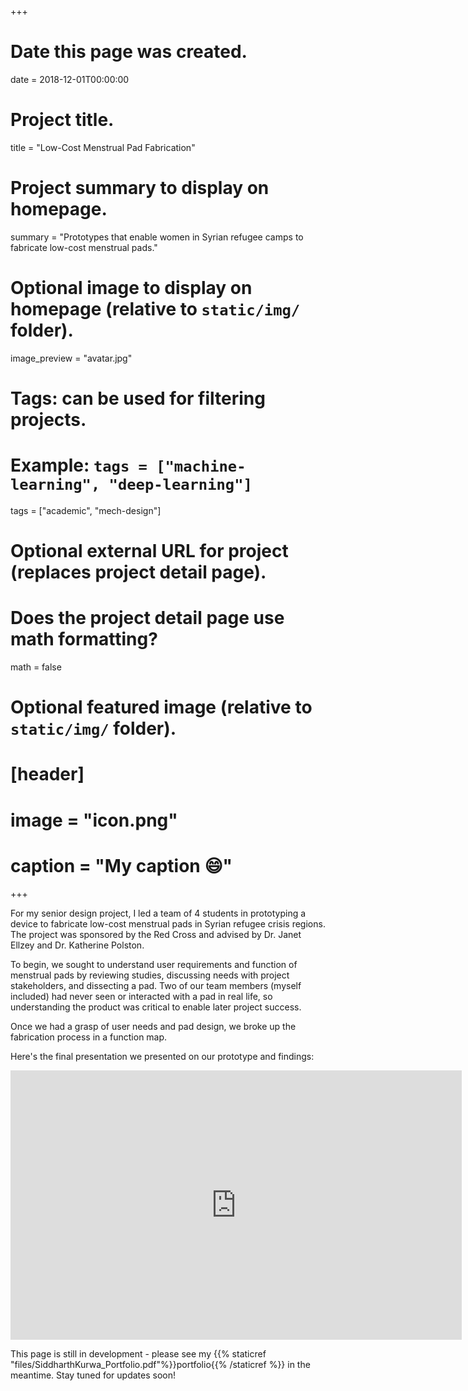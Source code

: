 +++
# Date this page was created.
date = 2018-12-01T00:00:00

# Project title.
title = "Low-Cost Menstrual Pad Fabrication"

# Project summary to display on homepage.
summary = "Prototypes that enable women in Syrian refugee camps to fabricate low-cost menstrual pads."

# Optional image to display on homepage (relative to `static/img/` folder).
image_preview = "avatar.jpg"

# Tags: can be used for filtering projects.
# Example: `tags = ["machine-learning", "deep-learning"]`
tags = ["academic", "mech-design"]

# Optional external URL for project (replaces project detail page).

# Does the project detail page use math formatting?
math = false

# Optional featured image (relative to `static/img/` folder).
# [header]
# image = "icon.png"
# caption = "My caption :smile:"

+++

For my senior design project, I led a team of 4 students in prototyping a device to fabricate low-cost menstrual pads in Syrian refugee crisis regions. The project was sponsored by the Red Cross and advised by Dr. Janet Ellzey and Dr. Katherine Polston.

To begin, we sought to understand user requirements and function of menstrual pads by reviewing studies, discussing needs with project stakeholders, and dissecting a pad. Two of our team members (myself included) had never seen or interacted with a pad in real life, so understanding the product was critical to enable later project success.

Once we had a grasp of user needs and pad design, we broke up the fabrication process in a function map.

Here's the final presentation we presented on our prototype and findings:

<div align="center"><iframe src="https://onedrive.live.com/embed?cid=197026BD6A38CBBC&resid=197026BD6A38CBBC%212772&authkey=AIq_K9sfGgYsurQ&em=2" width="722px" height="431px" frameborder="0"></iframe></div>

This page is still in development - please see my {{% staticref "files/SiddharthKurwa_Portfolio.pdf"%}}portfolio{{% /staticref %}} in the meantime. Stay tuned for updates soon!